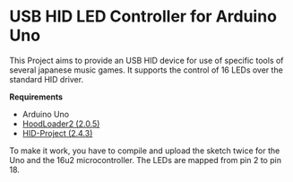 # USB HID LED Controller for Arduino Uno

This Project aims to provide an USB HID device for use of specific tools of several japanese music games.
It supports the control of 16 LEDs over the standard HID driver.

**Requirements**
* Arduino Uno
* [HoodLoader2 (2.0.5)](https://github.com/NicoHood/HoodLoader2)
* [HID-Project (2.4.3)](https://github.com/NicoHood/HID)

To make it work, you have to compile and upload the sketch twice for the Uno and the 16u2 microcontroller.
The LEDs are mapped from pin 2 to pin 18.
